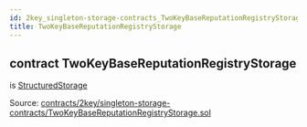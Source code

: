 ```yaml
---
id: 2key_singleton-storage-contracts_TwoKeyBaseReputationRegistryStorage
title: TwoKeyBaseReputationRegistryStorage
---
```


<div class="contract-doc"><div class="contract"><h2 class="contract-header"><span class="contract-kind">contract</span> TwoKeyBaseReputationRegistryStorage</h2><p class="base-contracts"><span>is</span> <a href="2key_upgradability_StructuredStorage.html">StructuredStorage</a></p><div class="source">Source: <a href="https://github.com/2keynet/web3-alpha/blob/v0.0.3/contracts/2key/singleton-storage-contracts/TwoKeyBaseReputationRegistryStorage.sol" target="_blank">contracts/2key/singleton-storage-contracts/TwoKeyBaseReputationRegistryStorage.sol</a></div></div></div>
